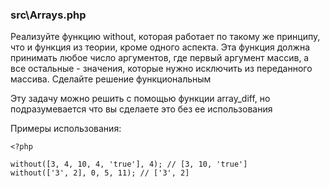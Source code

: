 ### src\Arrays.php

Реализуйте функцию without, которая работает по такому же принципу, что и функция из теории, кроме одного аспекта. Эта
функция должна принимать любое число аргументов, где первый аргумент массив, а все остальные - значения, которые нужно
исключить из переданного массива. Сделайте решение функциональным

Эту задачу можно решить с помощью функции array_diff, но подразумевается что вы сделаете это без ее использования

Примеры использования:

    <?php
    
    without([3, 4, 10, 4, 'true'], 4); // [3, 10, 'true']
    without(['3', 2], 0, 5, 11); // ['3', 2]